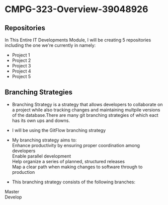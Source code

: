 # CMPG-323-Overview-39048926

## Repositories
In This Entire IT Developments Module, I will be creating 5 repositories including the one we're currently in namely:

* Project 1
* Project 2
* Project 3
* Project 4
* Project 5

## Branching Strategies

* Branching Strategy is a strategy that allows developers to collaborate on a project while also tracking changes and maintaining multpile versions of the database.There are many git branching strategies of which eact has its own ups and downs.

* I will be using the GitFlow branching strategy 

* My branching strategy aims to:  
 Enhance productivity by ensuring proper coordination among developers  
 Enable parallel development  
 Help organize a series of planned, structured releases  
 Map a clear path when making changes to software through to production  

* This branching strategy consists of the following branches:  

 Master  
 Develop  
